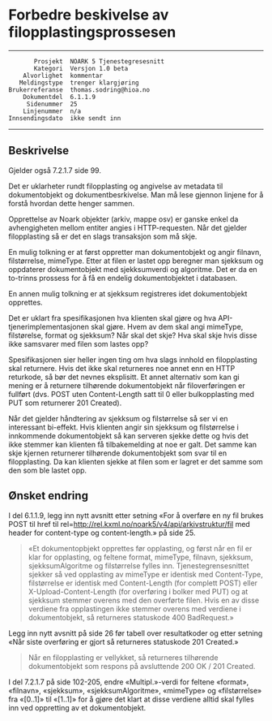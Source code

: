 Forbedre beskivelse av filopplastingsprossesen
==============================================

 ------------------  ---------------------------------
           Prosjekt  NOARK 5 Tjenestegresesnitt
           Kategori  Versjon 1.0 beta
        Alvorlighet  kommentar
       Meldingstype  trenger klargjøring
    Brukerreferanse  thomas.sodring@hioa.no
        Dokumentdel  6.1.1.9
         Sidenummer  25
        Linjenummer  n/a
    Innsendingsdato  ikke sendt inn
 ------------------  ---------------------------------

Beskrivelse
-----------

Gjelder også 7.2.1.7 side 99.

Det er uklarheter rundt filopplasting og angivelse av metadata til
dokumentobjekt og dokumentbesrkivelse. Man må lese gjennon linjene for
å forstå hvordan dette henger sammen.

Opprettelse av Noark objekter (arkiv, mappe osv) er ganske enkel da
avhengigheten mellom entiter angies i HTTP-requesten. Når det gjelder
filopplasting så er det en slags transaksjon som må skje.

En mulig tolkning er at først oppretter man dokumentobjekt og angir
filnavn, filstørrelse, mimeType.  Etter at filen er lastet opp
beregner man sjekksum og oppdaterer dokumentobjekt med sjekksumverdi
og algoritme.  Det er da en to-trinns prossess for å få en endelig
dokumentobjektet i databasen.

En annen mulig tolkning er at sjekksum registreres idet dokumentobjekt
opprettes.

Det er uklart fra spesifikasjonen hva klienten skal gjøre og hva
API-tjenerimplementasjonen skal gjøre.  Hvem av dem skal angi
mimeType, filstørelse, format og sjekksum?  Når skal det skje?  Hva
skal skje hvis disse ikke samsvarer med filen som lastes opp?

Spesifikasjonen sier heller ingen ting om hva slags innhold en
filopplasting skal returnere.  Hvis det ikke skal returneres noe annet
enn en HTTP returkode, så bør det nevnes eksplisitt.  Et annet
alternativ som kan gi mening er å returnere tilhørende dokumentobjekt
når filoverføringen er fullført (dvs. POST uten Content-Length satt
til 0 eller bulkopplasting med PUT som returnerer 201 Created).

Når det gjelder håndtering av sjekksum og filstørrelse så ser vi en
interessant bi-effekt.  Hvis klienten angir sin sjekksum og
filstørrelse i innkommende dokumentobjekt så kan serveren sjekke dette
og hvis det ikke stemmer kan klienten få tilbakemelding at noe er
galt.  Det samme kan skje kjernen returnerer tilhørende dokumentobjekt
som svar til en filopplasting.  Da kan klienten sjekke at filen som er
lagret er det samme som den som ble lastet opp.

Ønsket endring
--------------

I del 6.1.1.9, legg inn nytt avsnitt etter setning «For å overføre en
ny fil brukes POST til href til
rel=http://rel.kxml.no/noark5/v4/api/arkivstruktur/fil med header for
content-type og content-length.» på side 25.

> «Et dokumentopbjekt opprettes før opplasting, og først når en fil er
> klar for opplasting, og feltene format, mimeType, filnavn, sjekksum,
> sjekksumAlgoritme og filstørrelse fylles inn.  Tjenestegrensesnittet
> sjekker så ved opplasting av mimeType er identisk med Content-Type,
> filstørrelse er identisk med Content-Length (for complett POST)
> eller X-Upload-Content-Length (for overføring i bolker med PUT) og
> at sjekksum stemmer overens med den overførte filen.  Hvis en av
> disse verdiene fra opplastingen ikke stemmer overens med verdiene i
> dokumentobjekt, så returneres statuskode 400 BadRequest.»

Legg inn nytt avsnitt på side 26 før tabell over resultatkoder og
etter setning «Når siste overføring er gjort så returneres statuskode
201 Created.»

> Når en filopplasting er vellykket, så returneres tilhørende
> dokumentobjekt som respons på avsluttende 200 OK / 201 Created.

I del 7.2.1.7 på side 102-205, endre «Multipl.»-verdi for feltene
«format», «filnavn», «sjekksum», «sjekksumAlgoritme», «mimeType» og
«filstørrelse» fra «[0..1]» til «[1..1]» for å gjøre det klart at
disse verdiene alltid skal fylles inn ved oppretting av et
dokumentobjekt.
